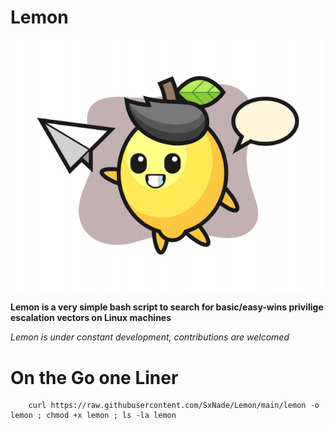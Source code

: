 # Lemon

![lemon](https://github.com/SxNade/Lemon/blob/main/Lemon.jpg)

**Lemon is a very simple bash script to search for basic/easy-wins privilige escalation vectors on Linux machines** 

*Lemon is under constant development, contributions are welcomed*

# On the Go one Liner

        curl https://raw.githubusercontent.com/SxNade/Lemon/main/lemon -o lemon ; chmod +x lemon ; ls -la lemon

